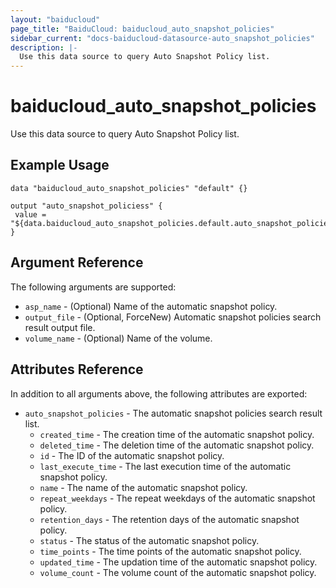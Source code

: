```yaml
---
layout: "baiducloud"
page_title: "BaiduCloud: baiducloud_auto_snapshot_policies"
sidebar_current: "docs-baiducloud-datasource-auto_snapshot_policies"
description: |-
  Use this data source to query Auto Snapshot Policy list.
---
```


# baiducloud_auto_snapshot_policies

Use this data source to query Auto Snapshot Policy list.

## Example Usage

```hcl
data "baiducloud_auto_snapshot_policies" "default" {}

output "auto_snapshot_policiess" {
 value = "${data.baiducloud_auto_snapshot_policies.default.auto_snapshot_policies}"
}
```

## Argument Reference

The following arguments are supported:

* `asp_name` - (Optional) Name of the automatic snapshot policy.
* `output_file` - (Optional, ForceNew) Automatic snapshot policies search result output file.
* `volume_name` - (Optional) Name of the volume.

## Attributes Reference

In addition to all arguments above, the following attributes are exported:

* `auto_snapshot_policies` - The automatic snapshot policies search result list.
  * `created_time` - The creation time of the automatic snapshot policy.
  * `deleted_time` - The deletion time of the automatic snapshot policy.
  * `id` - The ID of the automatic snapshot policy.
  * `last_execute_time` - The last execution time of the automatic snapshot policy.
  * `name` - The name of the automatic snapshot policy.
  * `repeat_weekdays` - The repeat weekdays of the automatic snapshot policy.
  * `retention_days` - The retention days of the automatic snapshot policy.
  * `status` - The status of the automatic snapshot policy.
  * `time_points` - The time points of the automatic snapshot policy.
  * `updated_time` - The updation time of the automatic snapshot policy.
  * `volume_count` - The volume count of the automatic snapshot policy.


